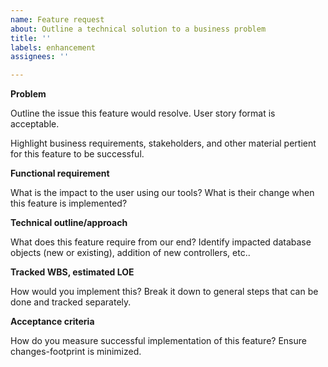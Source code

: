 ```yaml
---
name: Feature request
about: Outline a technical solution to a business problem
title: ''
labels: enhancement
assignees: ''

---
```


**Problem**

Outline the issue this feature would resolve. User story format is acceptable. 

Highlight business requirements, stakeholders, and other material pertient for this feature to be successful. 

**Functional requirement**

What is the impact to the user using our tools? What is their change when this feature is implemented?

**Technical outline/approach**

What does this feature require from our end? Identify impacted database objects (new or existing), addition of new controllers, etc..

**Tracked WBS, estimated LOE**

How would you implement this? Break it down to general steps that can be done and tracked separately.

**Acceptance criteria**

How do you measure successful implementation of this feature? Ensure changes-footprint is minimized.
